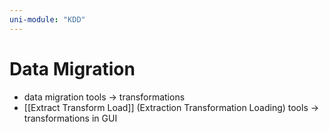 ```yaml
---
uni-module: "KDD"
---
```


# Data Migration

- data migration tools → transformations
- [[Extract Transform Load]] (Extraction Transformation Loading) tools → transformations in GUI
